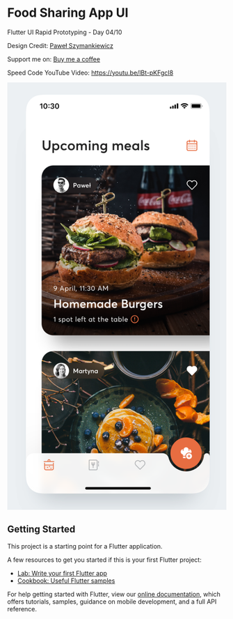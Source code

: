 # Food Sharing App UI

Flutter UI Rapid Prototyping - Day 04/10

Design Credit: [Paweł Szymankiewicz](https://dribbble.com/shots/6412044--Cookguru-Foodsharing-App)

Support me on: [Buy me a coffee](https://www.buymeacoffee.com/shivamsr)

Speed Code YouTube Video: https://youtu.be/lBt-pKFgcI8

![Preview Image](assets/images/preview.png)

## Getting Started

This project is a starting point for a Flutter application.

A few resources to get you started if this is your first Flutter project:

- [Lab: Write your first Flutter app](https://flutter.dev/docs/get-started/codelab)
- [Cookbook: Useful Flutter samples](https://flutter.dev/docs/cookbook)

For help getting started with Flutter, view our
[online documentation](https://flutter.dev/docs), which offers tutorials,
samples, guidance on mobile development, and a full API reference.
